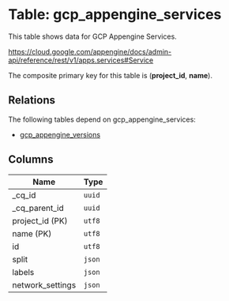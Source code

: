 # Table: gcp_appengine_services

This table shows data for GCP Appengine Services.

https://cloud.google.com/appengine/docs/admin-api/reference/rest/v1/apps.services#Service

The composite primary key for this table is (**project_id**, **name**).

## Relations

The following tables depend on gcp_appengine_services:
  - [gcp_appengine_versions](gcp_appengine_versions)

## Columns

| Name          | Type          |
| ------------- | ------------- |
|_cq_id|`uuid`|
|_cq_parent_id|`uuid`|
|project_id (PK)|`utf8`|
|name (PK)|`utf8`|
|id|`utf8`|
|split|`json`|
|labels|`json`|
|network_settings|`json`|